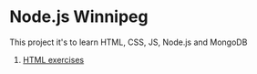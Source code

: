 # Node.js Winnipeg

This project it's to learn HTML, CSS, JS, Node.js and MongoDB

1. [HTML exercises](html)


